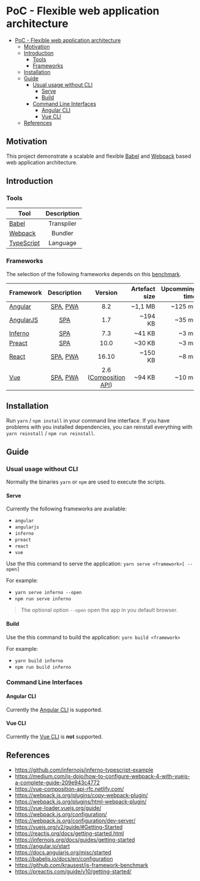 # PoC - Flexible web application architecture

- [PoC - Flexible web application architecture](#poc---flexible-web-application-architecture)
  - [Motivation](#motivation)
  - [Introduction](#introduction)
    - [Tools](#tools)
    - [Frameworks](#frameworks)
  - [Installation](#installation)
  - [Guide](#guide)
    - [Usual usage without CLI](#usual-usage-without-cli)
      - [Serve](#serve)
      - [Build](#build)
    - [Command Line Interfaces](#command-line-interfaces)
      - [Angular CLI](#angular-cli)
      - [Vue CLI](#vue-cli)
  - [References](#references)

## Motivation

This project demonstrate a scalable and flexible [Babel] and [Webpack] based web application architecture.

## Introduction

### Tools

| Tool         | Description |
| ------------ | :---------: |
| [Babel]      | Transpiler  |
| [Webpack]    |   Bundler   |
| [TypeScript] |  Language   |

### Frameworks

The selection of the following frameworks depends on this [benchmark](https://krausest.github.io/js-framework-benchmark/2019/table_chrome_77.html).

| Framework   | Description  |         Version         | Artefact size | Upcomming time |
| ----------- | :----------: | :---------------------: | ------------: | -------------: |
| [Angular]   | [SPA], [PWA] |           8.2           |       ~1,1 MB |        ~125 ms |
| [AngularJS] |    [SPA]     |           1.7           |       ~194 KB |         ~35 ms |
| [Inferno]   |    [SPA]     |           7.3           |        ~41 KB |          ~3 ms |
| [Preact]    |    [SPA]     |          10.0           |        ~30 KB |          ~3 ms |
| [React]     | [SPA], [PWA] |          16.10          |       ~150 KB |          ~8 ms |
| [Vue]       | [SPA], [PWA] | 2.6 ([Composition API]) |        ~94 KB |         ~10 ms |

## Installation

Run `yarn` / `npm install` in your command line interface. If you have problems with you installed dependencies, you can reinstall everything with `yarn reinstall` / `npm run reinstall`.

## Guide

### Usual usage without CLI

Normally the binaries `yarn` or `npm` are used to execute the scripts.

#### Serve

Currently the following frameworks are available:

- `angular`
- `angularjs`
- `inferno`
- `preact`
- `react`
- `vue`

Use the this command to serve the application: `yarn serve <framework>[ --open]`

For example:
- `yarn serve inferno --open`
- `npm run serve inferno`

> The optional option `--open` open the app in you default browser.

#### Build

Use the this command to build the application: `yarn build <framework>`

For example:
- `yarn build inferno`
- `npm run build inferno`

### Command Line Interfaces

#### Angular CLI

Currently the [Angular CLI] is supported.

#### Vue CLI

Currently the [Vue CLI] is **not** supported.

## References

- https://github.com/infernojs/inferno-typescript-example
- https://medium.com/js-dojo/how-to-configure-webpack-4-with-vuejs-a-complete-guide-209e943c4772
- https://vue-composition-api-rfc.netlify.com/
- https://webpack.js.org/plugins/copy-webpack-plugin/
- https://webpack.js.org/plugins/html-webpack-plugin/
- https://vue-loader.vuejs.org/guide/
- https://webpack.js.org/configuration/
- https://webpack.js.org/configuration/dev-server/
- https://vuejs.org/v2/guide/#Getting-Started
- https://reactjs.org/docs/getting-started.html
- https://infernojs.org/docs/guides/getting-started
- https://angular.io/start
- https://docs.angularjs.org/misc/started
- https://babeljs.io/docs/en/configuration
- https://github.com/krausest/js-framework-benchmark
- https://preactjs.com/guide/v10/getting-started/

[babel]: https://babeljs.io
[typescript]: https:/typescriptlang.org
[webpack]: https://webpack.js.org
[angular]: https://angular.io
[angularjs]: https://angularjs.org
[inferno]: https://infernojs.org
[preact]: https://preactjs.com
[react]: https://reactjs.org
[vue]: https://vuejs.org
[spa]: https://en.wikipedia.org/wiki/Single-page_application
[pwa]: https://de.wikipedia.org/wiki/Progressive_Web_App
[composition api]: https://vue-composition-api-rfc.netlify.com
[js-benchmark]: https://krausest.github.io/js-framework-benchmark/2019/table_chrome_77.html
[Angular CLI]: https://cli.angular.io
[Vue CLI]: https://cli.vuejs.org